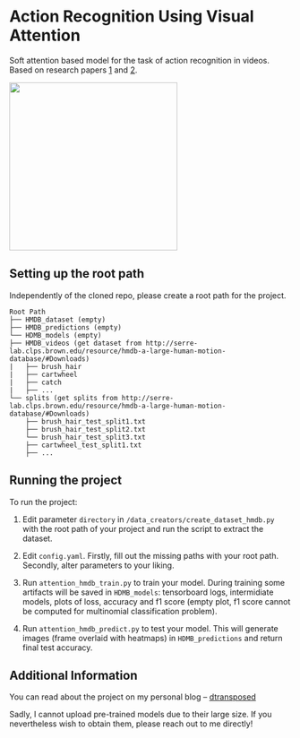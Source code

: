 # Action Recognition Using Visual Attention


Soft attention based model for the task of action recognition in videos. Based on research papers [1](http://shikharsharma.com/projects/action-recognition-attention/) and [2](https://kgavrilyuk.github.io/videolstm.pdf).

<img src="https://github.com/dtransposed/Paper-Implementation/blob/master/action_recognition_using_visual_attention/images/3001.gif" width="300"> 

## Setting up the root path

Independently of the cloned repo, please create a root path for the project.

```
Root Path
├── HMDB_dataset (empty)
├── HMDB_predictions (empty)
└── HDMB_models (empty)
├── HMDB_videos (get dataset from http://serre-lab.clps.brown.edu/resource/hmdb-a-large-human-motion-database/#Downloads)
|	├── brush_hair
|	├── cartwheel
|	├── catch
|	├── ...
└── splits (get splits from http://serre-lab.clps.brown.edu/resource/hmdb-a-large-human-motion-database/#Downloads)
	├── brush_hair_test_split1.txt
	├── brush_hair_test_split2.txt
	└── brush_hair_test_split3.txt
	├── cartwheel_test_split1.txt
	├── ...

```

## Running the project

To run the project:

1. Edit parameter ```directory``` in  ```/data_creators/create_dataset_hmdb.py``` with the root path of your project and run the script to extract the dataset.

2. Edit ```config.yaml```. Firstly, fill out the missing paths with your root path. Secondly, alter parameters to your liking.

3. Run ```attention_hmdb_train.py``` to train your model. During training some artifacts will be saved in ```HDMB_models```: tensorboard logs, intermidiate models, plots of loss, accuracy and f1 score (empty plot, f1 score cannot be computed for multinomial classification problem).

4. Run ```attention_hmdb_predict.py``` to test your model. This will generate images (frame overlaid with heatmaps) in ```HDMB_predictions``` and return final test accuracy. 

## Additional Information

You can read about the project on my personal blog – [dtransposed](https://dtransposed.github.io/blog/Action-Recognition-Attention.html)

Sadly, I cannot upload pre-trained models due to their large size. If you nevertheless wish to obtain them, please reach out to me directly!



